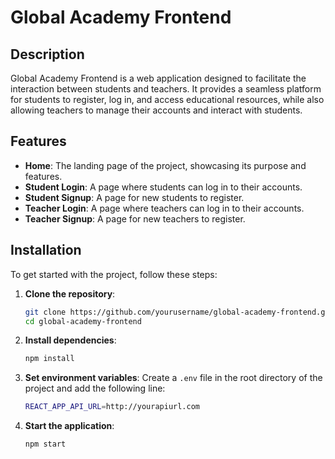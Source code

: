 # Global Academy Frontend

## Description
Global Academy Frontend is a web application designed to facilitate the interaction between students and teachers. It provides a seamless platform for students to register, log in, and access educational resources, while also allowing teachers to manage their accounts and interact with students.

## Features
- **Home**: The landing page of the project, showcasing its purpose and features.
- **Student Login**: A page where students can log in to their accounts.
- **Student Signup**: A page for new students to register.
- **Teacher Login**: A page where teachers can log in to their accounts.
- **Teacher Signup**: A page for new teachers to register.

## Installation
To get started with the project, follow these steps:

1. **Clone the repository**:
   ```bash
   git clone https://github.com/yourusername/global-academy-frontend.git
   cd global-academy-frontend
   ```

2. **Install dependencies**:
   ```bash
   npm install
   ```

3. **Set environment variables**:
   Create a `.env` file in the root directory of the project and add the following line:
   ```bash
   REACT_APP_API_URL=http://yourapiurl.com
   ```

4. **Start the application**:
   ```bash
   npm start
   ```
   